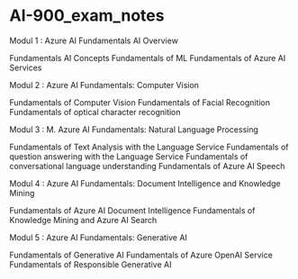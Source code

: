 # AI-900_exam_notes

Modul 1 : Azure AI Fundamentals AI Overview

Fundamentals AI Concepts
Fundamentals of ML
Fundamentals of Azure AI Services

Modul 2 : Azure AI Fundamentals: Computer Vision

Fundamentals of Computer Vision
Fundamentals of Facial Recognition
Fundamentals of optical character recognition

Modul 3 : M. Azure AI Fundamentals: Natural Language Processing

Fundamentals of Text Analysis with the Language Service
Fundamentals of question answering with the Language Service
Fundamentals of conversational language understanding
Fundamentals of Azure AI Speech

Modul 4 : Azure AI Fundamentals: Document Intelligence and Knowledge Mining

Fundamentals of Azure AI Document Intelligence
Fundamentals of Knowledge Mining and Azure AI Search

Modul 5 : Azure AI Fundamentals: Generative AI

Fundamentals of Generative AI
Fundamentals of Azure OpenAI Service
Fundamentals of Responsible Generative AI
